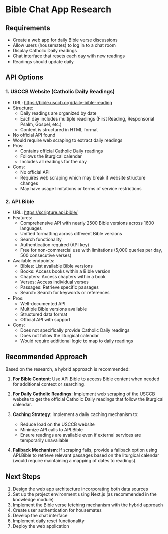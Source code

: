 # Bible Chat App Research

## Requirements
- Create a web app for daily Bible verse discussions
- Allow users (housemates) to log in to a chat room
- Display Catholic Daily readings
- Chat interface that resets each day with new readings
- Readings should update daily

## API Options

### 1. USCCB Website (Catholic Daily Readings)
- URL: https://bible.usccb.org/daily-bible-reading
- Structure:
  - Daily readings are organized by date
  - Each day includes multiple readings (First Reading, Responsorial Psalm, Gospel, etc.)
  - Content is structured in HTML format
- No official API found
- Would require web scraping to extract daily readings
- Pros:
  - Contains official Catholic Daily readings
  - Follows the liturgical calendar
  - Includes all readings for the day
- Cons:
  - No official API
  - Requires web scraping which may break if website structure changes
  - May have usage limitations or terms of service restrictions

### 2. API.Bible
- URL: https://scripture.api.bible/
- Features:
  - Comprehensive API with nearly 2500 Bible versions across 1600 languages
  - Unified formatting across different Bible versions
  - Search functionality
  - Authentication required (API key)
  - Free for non-commercial use with limitations (5,000 queries per day, 500 consecutive verses)
- Available endpoints:
  - Bibles: List available Bible versions
  - Books: Access books within a Bible version
  - Chapters: Access chapters within a book
  - Verses: Access individual verses
  - Passages: Retrieve specific passages
  - Search: Search for keywords or references
- Pros:
  - Well-documented API
  - Multiple Bible versions available
  - Structured data format
  - Official API with support
- Cons:
  - Does not specifically provide Catholic Daily readings
  - Does not follow the liturgical calendar
  - Would require additional logic to map to daily readings

## Recommended Approach

Based on the research, a hybrid approach is recommended:

1. **For Bible Content**: Use API.Bible to access Bible content when needed for additional context or searching.

2. **For Daily Catholic Readings**: Implement web scraping of the USCCB website to get the official Catholic Daily readings that follow the liturgical calendar.

3. **Caching Strategy**: Implement a daily caching mechanism to:
   - Reduce load on the USCCB website
   - Minimize API calls to API.Bible
   - Ensure readings are available even if external services are temporarily unavailable

4. **Fallback Mechanism**: If scraping fails, provide a fallback option using API.Bible to retrieve relevant passages based on the liturgical calendar (would require maintaining a mapping of dates to readings).

## Next Steps

1. Design the web app architecture incorporating both data sources
2. Set up the project environment using Next.js (as recommended in the knowledge module)
3. Implement the Bible verse fetching mechanism with the hybrid approach
4. Create user authentication for housemates
5. Develop the chat interface
6. Implement daily reset functionality
7. Deploy the web application

